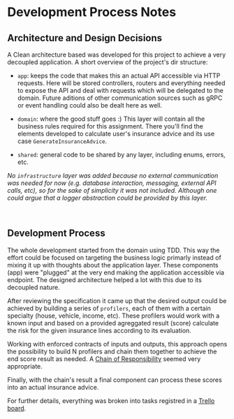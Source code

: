 # Development Process Notes

## Architecture and Design Decisions

A Clean architecture based was developed for this project to achieve a very decoupled application. A short overview of the project's dir structure:

- `app`: keeps the code that makes this an actual API accessible via HTTP requests. Here will be stored controllers, routers and everything needed to expose the API and deal with requests which will be delegated to the domain. Future aditions of other communication sources such as gRPC or event handling could also be dealt here as well.

- `domain`: where the good stuff goes :) This layer will contain all the business rules required for this assignment. There you'll find the elements developed to calculate user's insurance advice and its use case `GenerateInsuranceAdvice`.

- `shared`: general code to be shared by any layer, including enums, errors, etc.

_No `infrastructure` layer was added because no external communication was needed for now (e.g. database interaction, messaging, external API calls, etc), so for the sake of simplicity it was not included. Although one could argue that a logger abstraction could be provided by this layer._

<br>

## Development Process

The whole development started from the domain using TDD. This way the effort could be focused on targeting the business logic primarly instead of mixing it up with thoughts about the application layer. These components (app) were "plugged" at the very end making the application accessible via endpoint. The designed architecture helped a lot with this due to its decoupled nature.

After reviewing the specification it came up that the desired output could be achieved by building a series of `profilers`, each of them with a certain specialty (house, vehicle, income, etc). These profilers would work with a known input and based on a provided agreggated result (score) calculate the risk for the given insurance lines according to its evaluation.

Working with enforced contracts of inputs and outputs, this approach opens the possibility to build N profilers and chain them together to achieve the end score result as needed. A [Chain of Responsibility](https://en.wikipedia.org/wiki/Chain-of-responsibility_pattern) seemed very appropriate.

Finally, with the chain's result a final component can process these scores into an actual insurance advice.

For further details, everything was broken into tasks registred in a [Trello board](https://trello.com/b/9UvnlG25/ms-insurance-adviser).
